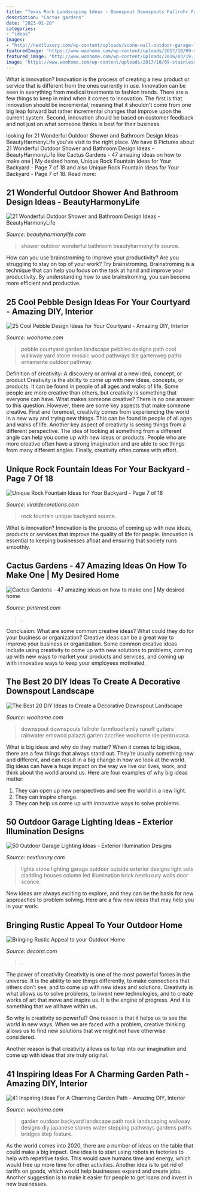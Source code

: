 ```yaml
---
title: "Texas Rock Landscaping Ideas - Downspout Downspouts Fallrohr Farmfoodfamily Runoff Gutters Rainwater Emswcd Palazzi Garten Zzzzllee Woohome Ideipentrucasa"
description: "Cactus gardens"
date: "2023-01-20"
categories:
- "ideas"
images:
- "http://nextluxury.com/wp-content/uploads/scone-wall-outdoor-garage-lights.jpg"
featuredImage: "https://www.woohome.com/wp-content/uploads/2017/10/09-stainless-steel-pail-downspout.jpg"
featured_image: "http://www.woohome.com/wp-content/uploads/2016/03/19.jpg"
image: "https://www.woohome.com/wp-content/uploads/2017/10/09-stainless-steel-pail-downspout.jpg"
---
```



What is innovation?
Innovation is the process of creating a new product or service that is different from the ones currently in use. Innovation can be seen in everything from medical treatments to fashion trends.
There are a few things to keep in mind when it comes to innovation. The first is that innovation should be incremental, meaning that it shouldn't come from one big leap forward but rather incremental changes that improve upon the current system. Second, innovation should be based on customer feedback and not just on what someone thinks is best for their business.

	

		
looking for 21 Wonderful Outdoor Shower and Bathroom Design Ideas - BeautyHarmonyLife you've visit to the right place. We have 8 Pictures about 21 Wonderful Outdoor Shower and Bathroom Design Ideas - BeautyHarmonyLife like Cactus Gardens - 47 amazing ideas on how to make one | My desired home, Unique Rock Fountain Ideas for Your Backyard - Page 7 of 18 and also Unique Rock Fountain Ideas for Your Backyard - Page 7 of 18. Read more:
		
    
## 21 Wonderful Outdoor Shower And Bathroom Design Ideas - BeautyHarmonyLife

<img loading=lazy src="https://beautyharmonylife.com/wp-content/uploads/2013/10/4f4b317fb94ab.jpg" onerror="this.onerror=null;this.src='https://tse3.mm.bing.net/th?id=OIP.hkbEkrtD6laufFW0J3wJYQHaLI&amp;pid=15.1';" alt="21 Wonderful Outdoor Shower and Bathroom Design Ideas - BeautyHarmonyLife">

_Source: beautyharmonylife.com_

>shower outdoor wonderful bathroom beautyharmonylife source. 

	

How can you use brainstroming to improve your productivity?
Are you struggling to stay on top of your work? Try brainstroming. Brainstroming is a technique that can help you focus on the task at hand and improve your productivity. By understanding how to use brainstroming, you can become more efficient and productive.

    
## 25 Cool Pebble Design Ideas For Your Courtyard - Amazing DIY, Interior

<img loading=lazy src="http://www.woohome.com/wp-content/uploads/2016/03/19.jpg" onerror="this.onerror=null;this.src='https://tse3.mm.bing.net/th?id=OIP.9JfGY3kh2dURW-099L7ImQHaJ4&amp;pid=15.1';" alt="25 Cool Pebble Design Ideas for Your Courtyard - Amazing DIY, Interior">

_Source: woohome.com_

>pebble courtyard garden landscape pebbles designs path cool walkway yard stone mosaic wood pathways tile gartenweg paths ornamente outdoor pathway. 

	

Definition of creativity: A discovery or arrival at a new idea, concept, or product
Creativity is the ability to come up with new ideas, concepts, or products. It can be found in people of all ages and walks of life. Some people are more creative than others, but creativity is something that everyone can have. What makes someone creative? There is no one answer to this question. However, there are some key aspects that make someone creative. First and foremost, creativity comes from experiencing the world in a new way and trying new things. This can be found in people of all ages and walks of life. Another key aspect of creativity is seeing things from a different perspective. The idea of looking at something from a different angle can help you come up with new ideas or products. People who are more creative often have a strong imagination and are able to see things from many different angles. Finally, creativity often comes with effort.

    
## Unique Rock Fountain Ideas For Your Backyard - Page 7 Of 18

<img loading=lazy src="https://viraldecorations.com/wp-content/uploads/2019/05/Unique-Rock-Fountain-Ideas-for-Your-Backyard-1.jpg" onerror="this.onerror=null;this.src='https://tse1.mm.bing.net/th?id=OIP.IK2x8pdm1qcWWSsHBcQH1gHaJ2&amp;pid=15.1';" alt="Unique Rock Fountain Ideas for Your Backyard - Page 7 of 18">

_Source: viraldecorations.com_

>rock fountain unique backyard source. 

	

What is innovation?
Innovation is the process of coming up with new ideas, products or services that improve the quality of life for people. Innovation is essential to keeping businesses afloat and ensuring that society runs smoothly.

    
## Cactus Gardens - 47 Amazing Ideas On How To Make One | My Desired Home

<img loading=lazy src="https://i.pinimg.com/736x/5f/00/f9/5f00f9a1f886a99fdce60cf84bbc6b11.jpg" onerror="this.onerror=null;this.src='https://tse2.mm.bing.net/th?id=OIP.kdlfcflRi58h35NHKM4u-gHaKD&amp;pid=15.1';" alt="Cactus Gardens - 47 amazing ideas on how to make one | My desired home">

_Source: pinterest.com_

>. 

	

Conclusion: What are some common creative ideas? What could they do for your business or organization?
Creative ideas can be a great way to improve your business or organization. Some common creative ideas include using creativity to come up with new solutions to problems, coming up with new ways to market your products and services, and coming up with innovative ways to keep your employees motivated.

    
## The Best 20 DIY Ideas To Create A Decorative Downspout Landscape

<img loading=lazy src="https://www.woohome.com/wp-content/uploads/2017/10/09-stainless-steel-pail-downspout.jpg" onerror="this.onerror=null;this.src='https://tse4.mm.bing.net/th?id=OIP.isg9al7t1pyjEG1p_n57BwHaJ4&amp;pid=15.1';" alt="The Best 20 DIY Ideas to Create a Decorative Downspout Landscape">

_Source: woohome.com_

>downspout downspouts fallrohr farmfoodfamily runoff gutters rainwater emswcd palazzi garten zzzzllee woohome ideipentrucasa. 

	

What is big ideas and why do they matter?
When it comes to big ideas, there are a few things that always stand out. They’re usually something new and different, and can result in a big change in how we look at the world. Big ideas can have a huge impact on the way we live our lives, work, and think about the world around us. Here are four examples of why big ideas matter: 
1. They can open up new perspectives and see the world in a new light.
2. They can inspire change.
3. They can help us come up with innovative ways to solve problems.

    
## 50 Outdoor Garage Lighting Ideas - Exterior Illumination Designs

<img loading=lazy src="http://nextluxury.com/wp-content/uploads/scone-wall-outdoor-garage-lights.jpg" onerror="this.onerror=null;this.src='https://tse2.mm.bing.net/th?id=OIP.gk4LAsbImhEQ7sxplDWwwwAAAA&amp;pid=15.1';" alt="50 Outdoor Garage Lighting Ideas - Exterior Illumination Designs">

_Source: nextluxury.com_

>lights stone lighting garage outdoor outside exterior designs light sets cladding houses column led illumination brick nextluxury walls door sconce. 

	

New ideas are always exciting to explore, and they can be the basis for new approaches to problem solving. Here are a few new ideas that may help you in your work: 

    
## Bringing Rustic Appeal To Your Outdoor Home

<img loading=lazy src="https://cdn.decoist.com/wp-content/uploads/2012/09/rustic-outdoor-porch-fireplace-e1347939872111.jpg" onerror="this.onerror=null;this.src='https://tse3.mm.bing.net/th?id=OIP.xJTE-xbJ3dqRQIdAjaklaAHaE4&amp;pid=15.1';" alt="Bringing Rustic Appeal to your Outdoor Home">

_Source: decoist.com_

>. 

	

The power of creativity
Creativity is one of the most powerful forces in the universe. It is the ability to see things differently, to make connections that others don’t see, and to come up with new ideas and solutions.
Creativity is what allows us to solve problems, to invent new technologies, and to create works of art that move and inspire us. It is the engine of progress. And it is something that we all have within us.

So why is creativity so powerful? One reason is that it helps us to see the world in new ways. When we are faced with a problem, creative thinking allows us to find new solutions that we might not have otherwise considered.

Another reason is that creativity allows us to tap into our imagination and come up with ideas that are truly original.

    
## 41 Inspiring Ideas For A Charming Garden Path - Amazing DIY, Interior

<img loading=lazy src="http://www.woohome.com/wp-content/uploads/2014/07/garden-walkway-ideas-33.jpg" onerror="this.onerror=null;this.src='https://tse3.mm.bing.net/th?id=OIP.n-OLG910pYqGDAq3mIBqewHaJR&amp;pid=15.1';" alt="41 Inspiring Ideas For A Charming Garden Path - Amazing DIY, Interior">

_Source: woohome.com_

>garden outdoor backyard landscape path rock landscaping walkway designs diy japanese stones water stepping pathways gardens paths bridges step feature. 

	

As the world comes into 2020, there are a number of ideas on the table that could make a big impact. One idea is to start using robots in factories to help with repetitive tasks. This would save humans time and energy, which would free up more time for other activities. Another idea is to get rid of tariffs on goods, which would help businesses expand and create jobs. Another suggestion is to make it easier for people to get loans and invest in new businesses.

